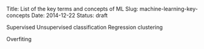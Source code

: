 Title: List of the key terms and concepts of ML
Slug: machine-learning-key-concepts
Date: 2014-12-22
Status: draft

Supervised
Unsupervised
classification
Regression
clustering

Overfiting

